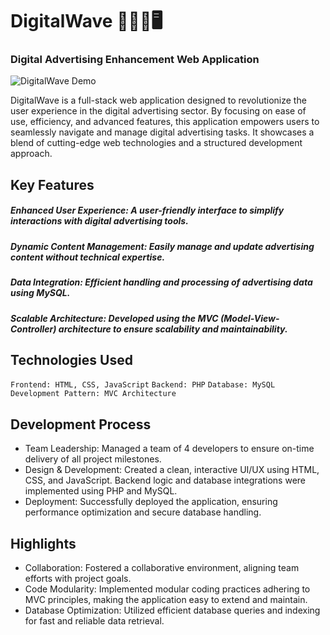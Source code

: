 # DigitalWave 🎯📢🔔🖥

### Digital Advertising Enhancement Web Application 

![DigitalWave Demo](./assets/digitalwave.png)

DigitalWave is a full-stack web application designed to revolutionize the user experience in the digital advertising sector. By focusing on ease of use, efficiency, and advanced features, this application empowers users to seamlessly navigate and manage digital advertising tasks. It showcases a blend of cutting-edge web technologies and a structured development approach.

## Key Features
##### Enhanced User Experience: A user-friendly interface to simplify interactions with digital advertising tools.
##### Dynamic Content Management: Easily manage and update advertising content without technical expertise.
##### Data Integration: Efficient handling and processing of advertising data using MySQL.
##### Scalable Architecture: Developed using the MVC (Model-View-Controller) architecture to ensure scalability and maintainability.

## Technologies Used
``Frontend: HTML, CSS, JavaScript``
``Backend: PHP``
``Database: MySQL``
``Development Pattern: MVC Architecture``

## Development Process
- Team Leadership: Managed a team of 4 developers to ensure on-time delivery of all project milestones.
- Design & Development: Created a clean, interactive UI/UX using HTML, CSS, and JavaScript. Backend logic and database integrations were implemented using PHP and MySQL.
- Deployment: Successfully deployed the application, ensuring performance optimization and secure database handling.

## Highlights
- Collaboration: Fostered a collaborative environment, aligning team efforts with project goals.
- Code Modularity: Implemented modular coding practices adhering to MVC principles, making the application easy to extend and maintain.
- Database Optimization: Utilized efficient database queries and indexing for fast and reliable data retrieval.
